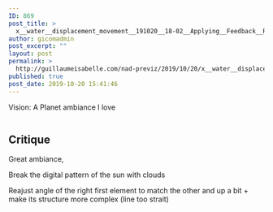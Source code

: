 ```yaml
---
ID: 869
post_title: >
  x__water__displacement_movement__191020__18-02__Applying__Feedback__RightSide_Element__StraitenUp_N_MoreComplex
author: gicomadmin
post_excerpt: ""
layout: post
permalink: >
  http://guillaumeisabelle.com/nad-previz/2019/10/20/x__water__displacement_movement__191020__18-02__applying__feedback__rightside_element__straitenup_n_morecomplex/
published: true
post_date: 2019-10-20 15:41:46
---
```

<!-- wp:paragraph -->

Vision: A Planet ambiance I love

<!-- /wp:paragraph -->

<!-- wp:image {"id":872} --><figure class="wp-block-image">

<img src="http://guillaumeisabelle.com/nad-previz/wp-content/uploads/sites/19/2019/10/x__sunset__190928-1024x578.png" alt="" class="wp-image-872" /></figure> <!-- /wp:image -->

<!-- wp:heading -->

## Critique

<!-- /wp:heading -->

<!-- wp:paragraph -->

Great ambiance, 

<!-- /wp:paragraph -->

<!-- wp:paragraph -->

Break the digital pattern of the sun with clouds

<!-- /wp:paragraph -->

<!-- wp:paragraph -->

Reajust angle of the right first element to match the other and up a bit + make its structure more complex (line too strait)

<!-- /wp:paragraph -->
